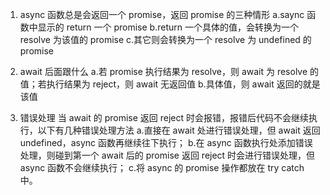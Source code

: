 1. async 函数总是会返回一个 promise，返回 promise 的三种情形
   a.saync 函数中显示的 return 一个 promise
   b.return 一个具体的值，会转换为一个 resolve 为该值的 promise
   c.其它则会转换为一个 resolve 为 undefined 的 promise

2. await 后面跟什么
   a.若 promise 执行结果为 resolve，则 await 为 resolve 的值；若执行结果为 reject，则 await 无返回值
   b.具体值，则 await 返回的就是该值

3. 错误处理
   当 await 的 promise 返回 reject 时会报错，报错后代码不会继续执行，以下有几种错误处理方法
   a.直接在 await 处进行错误处理，但 await 返回 undefined，async 函数再继续往下执行；
   b.在 async 函数执行处添加错误处理，则碰到第一个 await 后的 promise 返回 reject 时会进行错误处理，但 async 函数不会继续执行；
   c.将 async 的 promise 操作都放在 try catch 中。
